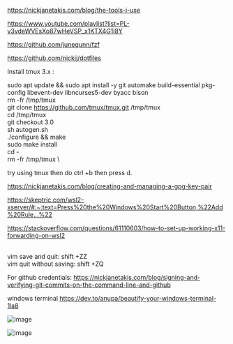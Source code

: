 https://nickjanetakis.com/blog/the-tools-i-use

https://www.youtube.com/playlist?list=PL-v3vdeWVEsXo87wHeVSP_x1KTX4G1l8Y

https://github.com/junegunn/fzf

https://github.com/nickjj/dotfiles

Install tmux 3.x :

sudo apt update && sudo apt install -y git automake build-essential pkg-config libevent-dev libncurses5-dev byacc bison \
rm -fr /tmp/tmux \
git clone https://github.com/tmux/tmux.git /tmp/tmux \
cd /tmp/tmux \
git checkout 3.0 \
sh autogen.sh \
./configure && make \
sudo make install \
cd - \
rm -fr /tmp/tmux \

try using tmux then do ctrl +b then press d.

https://nickjanetakis.com/blog/creating-and-managing-a-gpg-key-pair

https://skeptric.com/wsl2-xserver/#:~:text=Press%20the%20Windows%20Start%20Button,%22Add%20Rule...%22

https://stackoverflow.com/questions/61110603/how-to-set-up-working-x11-forwarding-on-wsl2


<br>
vim save and quit: shift +ZZ <br>
vim quit without saving: shift +ZQ
<br>

For github credentials:
https://nickjanetakis.com/blog/signing-and-verifying-git-commits-on-the-command-line-and-github <br>


windows terminal
https://dev.to/anupa/beautify-your-windows-terminal-1la8


![image](https://user-images.githubusercontent.com/76894659/111202742-3c926280-85ea-11eb-9acd-569f2a395353.png)

![image](https://user-images.githubusercontent.com/76894659/111202758-3f8d5300-85ea-11eb-8b63-3008df7ea7f4.png)
